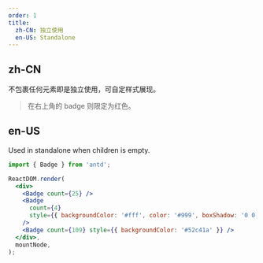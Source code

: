 ```yaml
---
order: 1
title:
  zh-CN: 独立使用
  en-US: Standalone
---
```


## zh-CN

不包裹任何元素即是独立使用，可自定样式展现。

> 在右上角的 badge 则限定为红色。

## en-US

Used in standalone when children is empty.

```jsx
import { Badge } from 'antd';

ReactDOM.render(
  <div>
    <Badge count={25} />
    <Badge
      count={4}
      style={{ backgroundColor: '#fff', color: '#999', boxShadow: '0 0 0 1px #d9d9d9 inset' }}
    />
    <Badge count={109} style={{ backgroundColor: '#52c41a' }} />
  </div>,
  mountNode,
);
```
